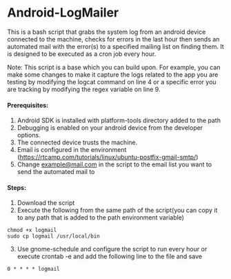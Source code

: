 # Android-LogMailer
This is a bash script that grabs the system log from an android device connected to the machine, checks for errors in the last hour then sends an automated mail with the error(s) to a specified mailing list on finding them.
It is designed to be executed as a cron job every hour.

Note: This script is a base which you can build upon. For example, you can make some changes to make it capture the logs related to the app you are testing by modifying the logcat command on line 4 or a specific error you are tracking by modifying the regex variable on line 9.



#### Prerequisites:
1. Android SDK is installed with platform-tools directory added to the path
2. Debugging is enabled on your android device from the developer options.
3. The connected device trusts the machine.
4. Email is configured in the environment (https://rtcamp.com/tutorials/linux/ubuntu-postfix-gmail-smtp/)
5. Change example@mail.com in the script to the email list you want to send the automated mail to


#### Steps:
1. Download the script
2. Execute the following from the same path of the script(you can copy it to any path that is added to the path environment variable)
  
  ```
  chmod +x logmail
  sudo cp logmail /usr/local/bin
  ```
3. Use gnome-schedule and configure the script to run every hour or execute crontab -e and add the following line to the file and save
  
  ```
  0 * * * * logmail
  ```
